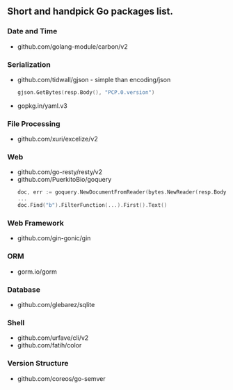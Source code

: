 ## Short and handpick Go packages list.

### Date and Time

* github.com/golang-module/carbon/v2

### Serialization

* github.com/tidwall/gjson - simple than encoding/json
    ```go
    gjson.GetBytes(resp.Body(), "PCP.0.version")
    ```
* gopkg.in/yaml.v3

### File Processing

* github.com/xuri/excelize/v2

### Web

* github.com/go-resty/resty/v2
* github.com/PuerkitoBio/goquery
  ```go
  doc, err := goquery.NewDocumentFromReader(bytes.NewReader(resp.Body()))
  ...
  doc.Find("b").FilterFunction(...).First().Text()
  ```

### Web Framework

* github.com/gin-gonic/gin

### ORM

* gorm.io/gorm

### Database

* github.com/glebarez/sqlite

### Shell

* github.com/urfave/cli/v2
* github.com/fatih/color

### Version Structure

* github.com/coreos/go-semver
